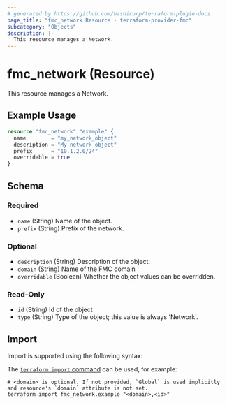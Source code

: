 ```yaml
---
# generated by https://github.com/hashicorp/terraform-plugin-docs
page_title: "fmc_network Resource - terraform-provider-fmc"
subcategory: "Objects"
description: |-
  This resource manages a Network.
---
```


# fmc_network (Resource)

This resource manages a Network.

## Example Usage

```terraform
resource "fmc_network" "example" {
  name        = "my_network_object"
  description = "My network object"
  prefix      = "10.1.2.0/24"
  overridable = true
}
```

<!-- schema generated by tfplugindocs -->
## Schema

### Required

- `name` (String) Name of the object.
- `prefix` (String) Prefix of the network.

### Optional

- `description` (String) Description of the object.
- `domain` (String) Name of the FMC domain
- `overridable` (Boolean) Whether the object values can be overridden.

### Read-Only

- `id` (String) Id of the object
- `type` (String) Type of the object; this value is always 'Network'.

## Import

Import is supported using the following syntax:

The [`terraform import` command](https://developer.hashicorp.com/terraform/cli/commands/import) can be used, for example:

```shell
# <domain> is optional. If not provided, `Global` is used implicitly and resource's `domain` attribute is not set.
terraform import fmc_network.example "<domain>,<id>"
```

